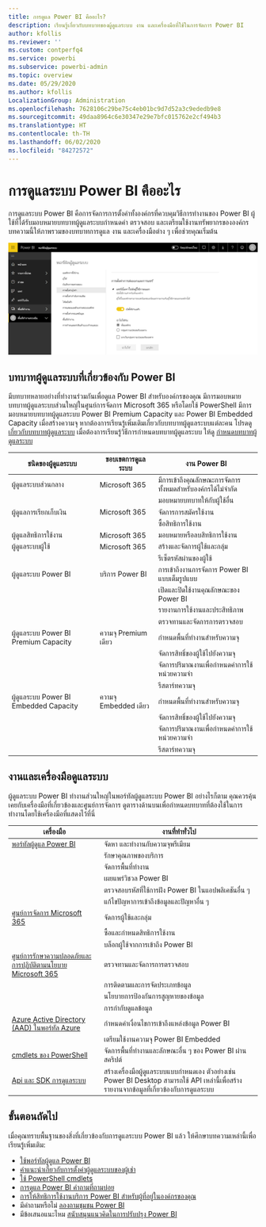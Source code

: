 ```yaml
---
title: การดูแล Power BI คืออะไร?
description: เรียนรู้เกี่ยวกับบทบาทของผู้ดูแลระบบ งาน และเครื่องมือที่ใช้ในการจัดการ Power BI
author: kfollis
ms.reviewer: ''
ms.custom: contperfq4
ms.service: powerbi
ms.subservice: powerbi-admin
ms.topic: overview
ms.date: 05/29/2020
ms.author: kfollis
LocalizationGroup: Administration
ms.openlocfilehash: 7628106c29be75c4eb01bc9d7d52a3c9ededb9e8
ms.sourcegitcommit: 49daa8964c6e30347e29e7bfc015762e2cf494b3
ms.translationtype: HT
ms.contentlocale: th-TH
ms.lasthandoff: 06/02/2020
ms.locfileid: "84272572"
---
```

# <a name="what-is-power-bi-administration"></a>การดูแลระบบ Power BI คืออะไร

การดูแลระบบ Power BI คือการจัดการการตั้งค่าทั้งองค์กรที่ควบคุมวิธีการทำงานของ Power BI ผู้ใช้ที่ได้รับมอบหมายบทบาทผู้ดูแลระบบกำหนดค่า ตรวจสอบ และเตรียมใช้งานทรัพยากรขององค์กร บทความนี้ให้ภาพรวมของบทบาทการดูแล งาน และเครื่องมือต่าง ๆ เพื่อช่วยคุณเริ่มต้น

![พอร์ทัลผู้ดูแลระบบของ power BI](media/service-admin-administering-power-bi-in-your-organization/admin-portal.png)

## <a name="administrator-roles-related-to-power-bi"></a>บทบาทผู้ดูแลระบบที่เกี่ยวข้องกับ Power BI

มีบทบาทหลายอย่างที่ทำงานร่วมกันเพื่อดูแล Power BI สำหรับองค์กรของคุณ มีการมอบหมายบทบาทผู้ดูแลระบบส่วนใหญ่ในศูนย์การจัดการ Microsoft 365 หรือโดยใช้ PowerShell มีการมอบหมายบทบาทผู้ดูแลระบบ Power BI Premium Capacity และ Power BI Embedded Capacity เมื่อสร้างความจุ หากต้องการเรียนรู้เพิ่มเติมเกี่ยวกับบทบาทผู้ดูแลระบบแต่ละคน โปรดดู [เกี่ยวกับบทบาทผู้ดูแลระบบ](https://docs.microsoft.com/microsoft-365/admin/add-users/about-admin-roles?view=o365-worldwide) เมื่อต้องการเรียนรู้วิธีการกำหนดบทบาทผู้ดูแลระบบ ให้ดู [กำหนดบทบาทผู้ดูแลระบบ](https://docs.microsoft.com/microsoft-365/admin/add-users/assign-admin-roles?view=o365-worldwide)

| **ชนิดของผู้ดูแลระบบ** | **ขอบเขตการดูแลระบบ** | **งาน Power BI** |
| --- | --- | --- |
| ผู้ดูแลระบบส่วนกลาง | Microsoft 365 | มีการเข้าถึงคุณลักษณะการจัดการทั้งหมดสำหรับองค์กรได้ไม่จำกัด |
| | | มอบหมายบทบาทให้กับผู้ใช้อื่น |
| ผู้ดูแลการเรียกเก็บเงิน | Microsoft 365 | จัดการการสมัครใช้งาน |
| | | ซื้อสิทธิการใช้งาน |
| ผู้ดูแลสิทธิการใช้งาน | Microsoft 365 | มอบหมายหรือลบสิทธิการใช้งาน |
| ผู้ดูแลระบบผู้ใช้ | Microsoft 365 | สร้างและจัดการผู้ใช้และกลุ่ม |
| | | รีเซ็ตรหัสผ่านของผู้ใช้ |
| ผู้ดูแลระบบ Power BI | บริการ Power BI | การเข้าถึงงานการจัดการ Power BI แบบเต็มรูปแบบ|
| | | เปิดและปิดใช้งานคุณลักษณะของ Power BI |
| | | รายงานการใช้งานและประสิทธิภาพ |
| | | ตรวจทานและจัดการการตรวจสอบ |
| ผู้ดูแลระบบ Power BI Premium Capacity | ความจุ Premium เดียว | กำหนดพื้นที่ทำงานสำหรับความจุ|
| | | จัดการสิทธิ์ของผู้ใช้ไปยังความจุ |
| | | จัดการปริมาณงานเพื่อกำหนดค่าการใช้หน่วยความจำ |
| | | รีสตาร์ทความจุ |
| ผู้ดูแลระบบ Power BI Embedded Capacity | ความจุ Embedded เดียว | กำหนดพื้นที่ทำงานสำหรับความจุ|
| | | จัดการสิทธิ์ของผู้ใช้ไปยังความจุ |
| | | จัดการปริมาณงานเพื่อกำหนดค่าการใช้หน่วยความจำ |
| | | รีสตาร์ทความจุ |

## <a name="administrative-tasks-and-tools"></a>งานและเครื่องมือดูแลระบบ

ผู้ดูแลระบบ Power BI ทำงานส่วนใหญ่ในพอร์ทัลผู้ดูแลระบบ Power BI อย่างไรก็ตาม คุณควรคุ้นเคยกับเครื่องมือที่เกี่ยวข้องและศูนย์การจัดการ ดูตารางด้านบนเพื่อกำหนดบทบาทที่ต้องใช้ในการทำงานโดยใช้เครื่องมือที่แสดงไว้ที่นี่

| **เครื่องมือ** | **งานที่ทำทั่วไป** |
| --- | --- |
| [พอร์ทัลผู้ดูแล Power BI](https://app.powerbi.com/admin-portal) | จัดหา และทำงานกับความจุพรีเมียม |
| | รักษาคุณภาพของบริการ |
| | จัดการพื้นที่ทำงาน |
| | เผยแพร่วิชวล Power BI |
| | ตรวจสอบรหัสที่ใช้การฝัง Power BI ในแอปพลิเคชันอื่น ๆ |
| | แก้ไขปัญหาการเข้าถึงข้อมูลและปัญหาอื่น ๆ |
| [ศูนย์การจัดการ Microsoft 365](https://admin.microsoft.com) | จัดการผู้ใช้และกลุ่ม |
| | ซื้อและกำหนดสิทธิการใช้งาน |
| | บล็อกผู้ใช้จากการเข้าถึง Power BI |
| [ศูนย์การรักษาความปลอดภัยและการปฏิบัติตามนโยบาย Microsoft 365](https://protection.office.com) | ตรวจทานและจัดการการตรวจสอบ |
| | การติดตามและการจัดประเภทข้อมูล |
| | นโยบายการป้องกันการสูญหายของข้อมูล |
| | การกำกับดูแลข้อมูล |
| [Azure Active Directory (AAD) ในพอร์ทัล Azure](https://aad.portal.azure.com) | กำหนดค่าเงื่อนไขการเข้าถึงแหล่งข้อมูล Power BI |
| | เตรียมใช้งานความจุ Power BI Embedded |
| [cmdlets ของ PowerShell](https://docs.microsoft.com/powershell/power-bi/overview) | จัดการพื้นที่ทำงานและลักษณะอื่น ๆ ของ Power BI ผ่านสคริปต์ |
| [Api และ SDK การดูแลระบบ](service-admin-reference.md) | สร้างเครื่องมือผู้ดูแลระบบแบบกำหนดเอง ตัวอย่างเช่น Power BI Desktop สามารถใช้ API เหล่านี้เพื่อสร้างรายงานจากข้อมูลที่เกี่ยวข้องกับการดูแลระบบ |

## <a name="next-steps"></a>ขั้นตอนถัดไป

เมื่อคุณทราบพื้นฐานของสิ่งที่เกี่ยวข้องกับการดูแลระบบ Power BI แล้ว ให้ศึกษาบทความเหล่านี้เพื่อเรียนรู้เพิ่มเติม:

- [ใช้พอร์ทัลผู้ดูแล Power BI](service-admin-portal.md)
- [คำแนะนำเกี่ยวกับการตั้งค่าผู้ดูแลระบบของผู้เช่า](../guidance/admin-tenant-settings.md)
- [ใช้ PowerShell cmdlets](https://docs.microsoft.com/powershell/power-bi/overview)
- [การดูแล Power BI คำถามที่ถามบ่อย](service-admin-faq.md)
- [การให้สิทธิการใช้งานบริการ Power BI สำหรับผู้ที่อยู่ในองค์กรของคุณ](service-admin-licensing-organization.md)
- มีคำถามหรือไม่ [ลองถามชุมชน Power BI](https://community.powerbi.com/)
- มีข้อเสนอแนะไหม [สนับสนุนแนวคิดในการปรับปรุง Power BI](https://ideas.powerbi.com/)

